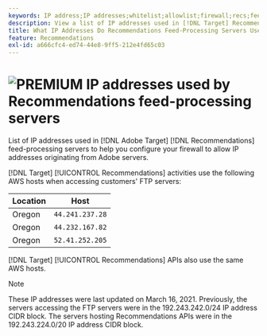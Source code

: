 ```yaml
---
keywords: IP address;IP addresses;whitelist;allowlist;firewall;recs;feed;servers;adobe marketing cloud;recommendations
description: View a list of IP addresses used in [!DNL Target] Recommendations feed-processing servers to help you configure your firewall to allow IP addresses originating from Adobe servers.
title: What IP Addresses Do Recommendations Feed-Processing Servers Use?
feature: Recommendations
exl-id: a666cfc4-ed74-44e8-9ff5-212e4fd65c03
---
```

# ![PREMIUM](/help/assets/premium.png) IP addresses used by Recommendations feed-processing servers

List of IP addresses used in [!DNL Adobe Target] [!DNL Recommendations] feed-processing servers to help you configure your firewall to allow IP addresses originating from Adobe servers.

[!DNL Target] [!UICONTROL Recommendations] activities use the following AWS hosts when accessing customers' FTP servers:

| Location | Host |
| --- | --- |
| Oregon | `44.241.237.28` |
| Oregon | `44.232.167.82` |
| Oregon | `52.41.252.205` |

[!DNL Target] [!UICONTROL Recommendations] APIs also use the same AWS hosts.

>[!NOTE]
>
>These IP addresses were last updated on March 16, 2021. Previously, the servers accessing the FTP servers were in the 192.243.242.0/24 IP address CIDR block. The servers hosting Recommendations APIs were in the 192.243.224.0/20 IP address CIDR block.
